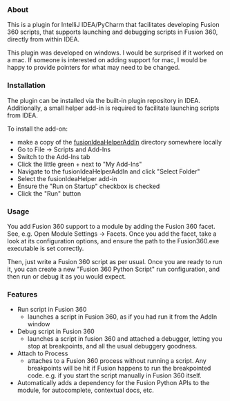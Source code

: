 ### About

This is a plugin for IntelliJ IDEA/PyCharm that facilitates developing Fusion 360 scripts, that supports launching and
debugging scripts in Fusion 360, directly from within IDEA.

This plugin was developed on windows. I would be surprised if it worked on a mac. If someone is interested on adding
support for mac, I would be happy to provide pointers for what may need to be changed.

### Installation
The plugin can be installed via the built-in plugin repository in IDEA. Additionally, a small helper add-in is required
to facilitate launching scripts from IDEA.

To install the add-on:
- make a copy of the [fusionIdeaHelperAddIn](scripts/fusionIdeaHelperAddIn) directory somewhere locally
- Go to File -> Scripts and Add-Ins
- Switch to the Add-Ins tab
- Click the little green + next to "My Add-Ins"
- Navigate to the fusionIdeaHelperAddIn and click "Select Folder"
- Select the fusionIdeaHelper add-in
- Ensure the "Run on Startup" checkbox is checked
- Click the "Run" button

### Usage
You add Fusion 360 support to a module by adding the Fusion 360 facet. See, e.g. Open Module Settings -> Facets.
Once you add the facet, take a look at its configuration options, and ensure the path to the Fusion360.exe executable
is set correctly.

Then, just write a Fusion 360 script as per usual. Once you are ready to run it, you can create a new
"Fusion 360 Python Script" run configuration, and then run or debug it as you would expect.

### Features
- Run script in Fusion 360
    - launches a script in Fusion 360, as if you had run it from the AddIn window
- Debug script in Fusion 360
    - launches a script in fusion 360 and attached a debugger, letting you stop at breakpoints, and all the usual
    debuggery goodness.
- Attach to Process
    - attaches to a Fusion 360 process without running a script. Any breakpoints will be hit if Fusion happens to run
    the breakpointed code. e.g. if you start the script manually in Fusion 360 itself.
- Automatically adds a dependency for the Fusion Python APIs to the module, for autocomplete, contextual docs, etc.
